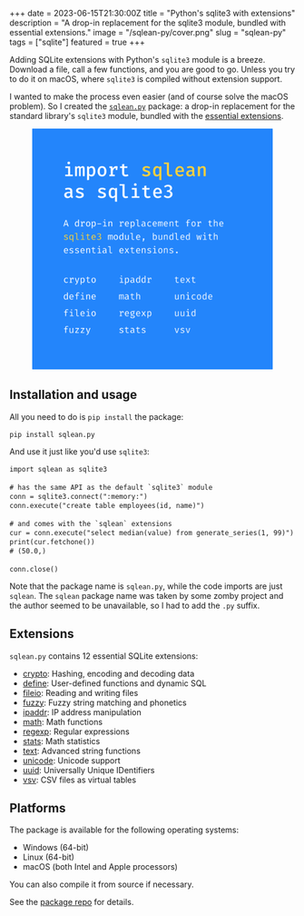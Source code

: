 +++
date = 2023-06-15T21:30:00Z
title = "Python's sqlite3 with extensions"
description = "A drop-in replacement for the sqlite3 module, bundled with essential extensions."
image = "/sqlean-py/cover.png"
slug = "sqlean-py"
tags = ["sqlite"]
featured = true
+++

Adding SQLite extensions with Python's `sqlite3` module is a breeze. Download a file, call a few functions, and you are good to go. Unless you try to do it on macOS, where `sqlite3` is compiled without extension support.

I wanted to make the process even easier (and of course solve the macOS problem). So I created the [`sqlean.py`](https://github.com/nalgeon/sqlean.py) package: a drop-in replacement for the standard library's `sqlite3` module, bundled with the [essential extensions](/sqlean/).

<div class="row">
<div class="col-xs-12 col-sm-8">
    <figure><img src="poster.png" alt="Extensions"/></figure>
</div>
</div>

## Installation and usage

All you need to do is `pip install` the package:

```
pip install sqlean.py
```

And use it just like you'd use `sqlite3`:

```
import sqlean as sqlite3

# has the same API as the default `sqlite3` module
conn = sqlite3.connect(":memory:")
conn.execute("create table employees(id, name)")

# and comes with the `sqlean` extensions
cur = conn.execute("select median(value) from generate_series(1, 99)")
print(cur.fetchone())
# (50.0,)

conn.close()
```

Note that the package name is `sqlean.py`, while the code imports are just `sqlean`. The `sqlean` package name was taken by some zomby project and the author seemed to be unavailable, so I had to add the `.py` suffix.

## Extensions

`sqlean.py` contains 12 essential SQLite extensions:

-   [crypto](/sqlean-encode/): Hashing, encoding and decoding data
-   [define](/sqlean-define/): User-defined functions and dynamic SQL
-   [fileio](/sqlean-fileio/): Reading and writing files
-   [fuzzy](https://github.com/nalgeon/sqlean/blob/main/docs/fuzzy.md): Fuzzy string matching and phonetics
-   [ipaddr](https://github.com/nalgeon/sqlean/blob/main/docs/ipaddr.md): IP address manipulation
-   [math](https://github.com/nalgeon/sqlean/blob/main/docs/math.md): Math functions
-   [regexp](/sqlean-regexp/): Regular expressions
-   [stats](https://github.com/nalgeon/sqlean/blob/main/docs/stats.md): Math statistics
-   [text](/sqlean-text/): Advanced string functions
-   [unicode](https://github.com/nalgeon/sqlean/blob/main/docs/unicode.md): Unicode support
-   [uuid](https://github.com/nalgeon/sqlean/blob/main/docs/uuid.md): Universally Unique IDentifiers
-   [vsv](https://github.com/nalgeon/sqlean/blob/main/docs/vsv.md): CSV files as virtual tables

## Platforms

The package is available for the following operating systems:

-   Windows (64-bit)
-   Linux (64-bit)
-   macOS (both Intel and Apple processors)

You can also compile it from source if necessary.

See the [package repo](https://github.com/nalgeon/sqlean.py) for details.
